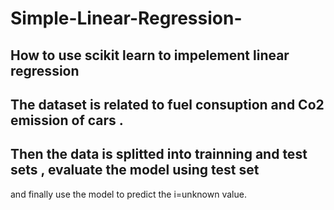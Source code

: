 # Simple-Linear-Regression-

## How to use scikit learn to impelement linear regression 
## The dataset is related to fuel consuption and Co2 emission of cars .
## Then the data is splitted into trainning and test sets , evaluate the model using test set
and finally use the model to predict the i=unknown value.
